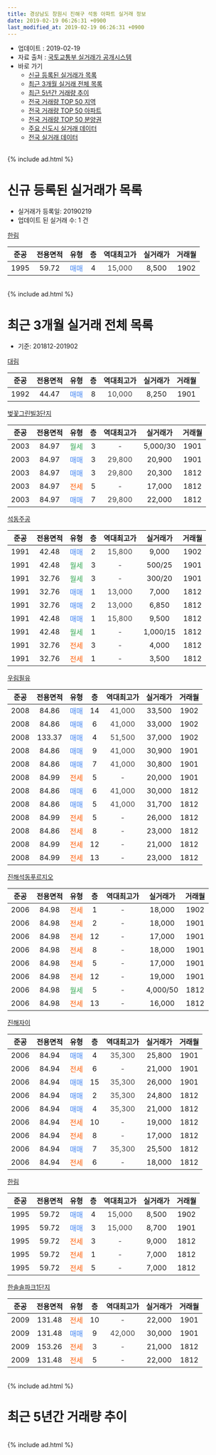 ```yaml
---
title: 경상남도 창원시 진해구 석동 아파트 실거래 정보
date: 2019-02-19 06:26:31 +0900
last_modified_at: 2019-02-19 06:26:31 +0900
---
```


* 업데이트 : 2019-02-19
* 자료 출처 : [국토교통부 실거래가 공개시스템](http://rt.molit.go.kr)
* 바로 가기
    * [신규 등록된 실거래가 목록](#신규-등록된-실거래가-목록)
    * [최근 3개월 실거래 전체 목록](#최근-3개월-실거래-전체-목록)
    * [최근 5년간 거래량 추이](#최근-5년간-거래량-추이)
    * [전국 거래량 TOP 50 지역](https://ayogom.github.io/apt-trade-info/최근-3개월-전국에서-가장-거래가-많이-발생한-지역)
    * [전국 거래량 TOP 50 아파트](https://ayogom.github.io/apt-trade-info/최근-3개월-전국에서-가장-거래가-많이-발생한-아파트)
    * [전국 거래량 TOP 50 분양권](https://ayogom.github.io/apt-trade-info/최근-3개월-전국에서-가장-거래가-많이-발생한-분양권)
    * [주요 신도시 실거래 데이터](https://ayogom.github.io/apt-trade-info/주요-신도시)
    * [전국 실거래 데이터](https://ayogom.github.io/apt-trade-info/전국)
<br>
{% include ad.html %}
<br>

# 신규 등록된 실거래가 목록
* 실거래가 등록일: 20190219
* 업데이트 된 실거래 수: 1 건


[한림](https://search.naver.com/search.naver?query=%EA%B2%BD%EC%83%81%EB%82%A8%EB%8F%84+%EC%B0%BD%EC%9B%90%EC%8B%9C+%EC%A7%84%ED%95%B4%EA%B5%AC+%EC%84%9D%EB%8F%99+%ED%95%9C%EB%A6%BC)

|준공|전용면적|유형|층|역대최고가|실거래가|거래월|
|:---:|:---:|:---:|:---:|:---:|:---:|:---:|
|1995|59.72|<span style="color:#4285f3">매매</span>|4|<span style="color:#444444">15,000</span>|8,500|1902|


<br>
{% include ad.html %}
<br>

# 최근 3개월 실거래 전체 목록
* 기준: 201812-201902


[대림](https://search.naver.com/search.naver?query=%EA%B2%BD%EC%83%81%EB%82%A8%EB%8F%84+%EC%B0%BD%EC%9B%90%EC%8B%9C+%EC%A7%84%ED%95%B4%EA%B5%AC+%EC%84%9D%EB%8F%99+%EB%8C%80%EB%A6%BC)

|준공|전용면적|유형|층|역대최고가|실거래가|거래월|
|:---:|:---:|:---:|:---:|:---:|:---:|:---:|
|1992|44.47|<span style="color:#4285f3">매매</span>|8|<span style="color:#444444">10,000</span>|8,250|1901|

[벚꽃그린빌3단지](https://search.naver.com/search.naver?query=%EA%B2%BD%EC%83%81%EB%82%A8%EB%8F%84+%EC%B0%BD%EC%9B%90%EC%8B%9C+%EC%A7%84%ED%95%B4%EA%B5%AC+%EC%84%9D%EB%8F%99+%EB%B2%9A%EA%BD%83%EA%B7%B8%EB%A6%B0%EB%B9%8C3%EB%8B%A8%EC%A7%80)

|준공|전용면적|유형|층|역대최고가|실거래가|거래월|
|:---:|:---:|:---:|:---:|:---:|:---:|:---:|
|2003|84.97|<span style="color:#34a853">월세</span>|3|<span style="color:#444444">-</span>|5,000/30|1901|
|2003|84.97|<span style="color:#4285f3">매매</span>|3|<span style="color:#444444">29,800</span>|20,900|1901|
|2003|84.97|<span style="color:#4285f3">매매</span>|3|<span style="color:#444444">29,800</span>|20,300|1812|
|2003|84.97|<span style="color:#ff5a00">전세</span>|5|<span style="color:#444444">-</span>|17,000|1812|
|2003|84.97|<span style="color:#4285f3">매매</span>|7|<span style="color:#444444">29,800</span>|22,000|1812|

[석동주공](https://search.naver.com/search.naver?query=%EA%B2%BD%EC%83%81%EB%82%A8%EB%8F%84+%EC%B0%BD%EC%9B%90%EC%8B%9C+%EC%A7%84%ED%95%B4%EA%B5%AC+%EC%84%9D%EB%8F%99+%EC%84%9D%EB%8F%99%EC%A3%BC%EA%B3%B5)

|준공|전용면적|유형|층|역대최고가|실거래가|거래월|
|:---:|:---:|:---:|:---:|:---:|:---:|:---:|
|1991|42.48|<span style="color:#4285f3">매매</span>|2|<span style="color:#444444">15,800</span>|9,000|1902|
|1991|42.48|<span style="color:#34a853">월세</span>|3|<span style="color:#444444">-</span>|500/25|1901|
|1991|32.76|<span style="color:#34a853">월세</span>|3|<span style="color:#444444">-</span>|300/20|1901|
|1991|32.76|<span style="color:#4285f3">매매</span>|1|<span style="color:#444444">13,000</span>|7,000|1812|
|1991|32.76|<span style="color:#4285f3">매매</span>|2|<span style="color:#444444">13,000</span>|6,850|1812|
|1991|42.48|<span style="color:#4285f3">매매</span>|1|<span style="color:#444444">15,800</span>|9,500|1812|
|1991|42.48|<span style="color:#34a853">월세</span>|1|<span style="color:#444444">-</span>|1,000/15|1812|
|1991|32.76|<span style="color:#ff5a00">전세</span>|3|<span style="color:#444444">-</span>|4,000|1812|
|1991|32.76|<span style="color:#ff5a00">전세</span>|1|<span style="color:#444444">-</span>|3,500|1812|

[우림필유](https://search.naver.com/search.naver?query=%EA%B2%BD%EC%83%81%EB%82%A8%EB%8F%84+%EC%B0%BD%EC%9B%90%EC%8B%9C+%EC%A7%84%ED%95%B4%EA%B5%AC+%EC%84%9D%EB%8F%99+%EC%9A%B0%EB%A6%BC%ED%95%84%EC%9C%A0)

|준공|전용면적|유형|층|역대최고가|실거래가|거래월|
|:---:|:---:|:---:|:---:|:---:|:---:|:---:|
|2008|84.86|<span style="color:#4285f3">매매</span>|14|<span style="color:#444444">41,000</span>|33,500|1902|
|2008|84.86|<span style="color:#4285f3">매매</span>|6|<span style="color:#444444">41,000</span>|33,000|1902|
|2008|133.37|<span style="color:#4285f3">매매</span>|4|<span style="color:#444444">51,500</span>|37,000|1902|
|2008|84.86|<span style="color:#4285f3">매매</span>|9|<span style="color:#444444">41,000</span>|30,900|1901|
|2008|84.86|<span style="color:#4285f3">매매</span>|7|<span style="color:#444444">41,000</span>|30,800|1901|
|2008|84.99|<span style="color:#ff5a00">전세</span>|5|<span style="color:#444444">-</span>|20,000|1901|
|2008|84.86|<span style="color:#4285f3">매매</span>|6|<span style="color:#444444">41,000</span>|30,000|1812|
|2008|84.86|<span style="color:#4285f3">매매</span>|5|<span style="color:#444444">41,000</span>|31,700|1812|
|2008|84.99|<span style="color:#ff5a00">전세</span>|5|<span style="color:#444444">-</span>|26,000|1812|
|2008|84.86|<span style="color:#ff5a00">전세</span>|8|<span style="color:#444444">-</span>|23,000|1812|
|2008|84.99|<span style="color:#ff5a00">전세</span>|12|<span style="color:#444444">-</span>|21,000|1812|
|2008|84.99|<span style="color:#ff5a00">전세</span>|13|<span style="color:#444444">-</span>|23,000|1812|

[진해석동푸르지오](https://search.naver.com/search.naver?query=%EA%B2%BD%EC%83%81%EB%82%A8%EB%8F%84+%EC%B0%BD%EC%9B%90%EC%8B%9C+%EC%A7%84%ED%95%B4%EA%B5%AC+%EC%84%9D%EB%8F%99+%EC%A7%84%ED%95%B4%EC%84%9D%EB%8F%99%ED%91%B8%EB%A5%B4%EC%A7%80%EC%98%A4)

|준공|전용면적|유형|층|역대최고가|실거래가|거래월|
|:---:|:---:|:---:|:---:|:---:|:---:|:---:|
|2006|84.98|<span style="color:#ff5a00">전세</span>|1|<span style="color:#444444">-</span>|18,000|1902|
|2006|84.98|<span style="color:#ff5a00">전세</span>|2|<span style="color:#444444">-</span>|18,000|1901|
|2006|84.98|<span style="color:#ff5a00">전세</span>|12|<span style="color:#444444">-</span>|17,000|1901|
|2006|84.98|<span style="color:#ff5a00">전세</span>|8|<span style="color:#444444">-</span>|18,000|1901|
|2006|84.98|<span style="color:#ff5a00">전세</span>|5|<span style="color:#444444">-</span>|17,000|1901|
|2006|84.98|<span style="color:#ff5a00">전세</span>|12|<span style="color:#444444">-</span>|19,000|1901|
|2006|84.98|<span style="color:#34a853">월세</span>|5|<span style="color:#444444">-</span>|4,000/50|1812|
|2006|84.98|<span style="color:#ff5a00">전세</span>|13|<span style="color:#444444">-</span>|16,000|1812|

[진해자이](https://search.naver.com/search.naver?query=%EA%B2%BD%EC%83%81%EB%82%A8%EB%8F%84+%EC%B0%BD%EC%9B%90%EC%8B%9C+%EC%A7%84%ED%95%B4%EA%B5%AC+%EC%84%9D%EB%8F%99+%EC%A7%84%ED%95%B4%EC%9E%90%EC%9D%B4)

|준공|전용면적|유형|층|역대최고가|실거래가|거래월|
|:---:|:---:|:---:|:---:|:---:|:---:|:---:|
|2006|84.94|<span style="color:#4285f3">매매</span>|4|<span style="color:#444444">35,300</span>|25,800|1901|
|2006|84.94|<span style="color:#ff5a00">전세</span>|6|<span style="color:#444444">-</span>|21,000|1901|
|2006|84.94|<span style="color:#4285f3">매매</span>|15|<span style="color:#444444">35,300</span>|26,000|1901|
|2006|84.94|<span style="color:#4285f3">매매</span>|2|<span style="color:#444444">35,300</span>|24,800|1812|
|2006|84.94|<span style="color:#4285f3">매매</span>|4|<span style="color:#444444">35,300</span>|21,000|1812|
|2006|84.94|<span style="color:#ff5a00">전세</span>|10|<span style="color:#444444">-</span>|19,000|1812|
|2006|84.94|<span style="color:#ff5a00">전세</span>|8|<span style="color:#444444">-</span>|17,000|1812|
|2006|84.94|<span style="color:#4285f3">매매</span>|7|<span style="color:#444444">35,300</span>|25,500|1812|
|2006|84.94|<span style="color:#ff5a00">전세</span>|6|<span style="color:#444444">-</span>|18,000|1812|


<script async src="//pagead2.googlesyndication.com/pagead/js/adsbygoogle.js"></script>
<!-- 기본 -->
<ins class="adsbygoogle"
     style="display:block"
     data-ad-client="ca-pub-2446590836940007"
     data-ad-slot="1659523306"
     data-ad-format="auto"
     data-full-width-responsive="true"></ins>
<script>
(adsbygoogle = window.adsbygoogle || []).push({});
</script>


[한림](https://search.naver.com/search.naver?query=%EA%B2%BD%EC%83%81%EB%82%A8%EB%8F%84+%EC%B0%BD%EC%9B%90%EC%8B%9C+%EC%A7%84%ED%95%B4%EA%B5%AC+%EC%84%9D%EB%8F%99+%ED%95%9C%EB%A6%BC)

|준공|전용면적|유형|층|역대최고가|실거래가|거래월|
|:---:|:---:|:---:|:---:|:---:|:---:|:---:|
|1995|59.72|<span style="color:#4285f3">매매</span>|4|<span style="color:#444444">15,000</span>|8,500|1902|
|1995|59.72|<span style="color:#4285f3">매매</span>|3|<span style="color:#444444">15,000</span>|8,700|1901|
|1995|59.72|<span style="color:#ff5a00">전세</span>|3|<span style="color:#444444">-</span>|9,000|1812|
|1995|59.72|<span style="color:#ff5a00">전세</span>|1|<span style="color:#444444">-</span>|7,000|1812|
|1995|59.72|<span style="color:#ff5a00">전세</span>|5|<span style="color:#444444">-</span>|7,000|1812|

[한솔솔파크1단지](https://search.naver.com/search.naver?query=%EA%B2%BD%EC%83%81%EB%82%A8%EB%8F%84+%EC%B0%BD%EC%9B%90%EC%8B%9C+%EC%A7%84%ED%95%B4%EA%B5%AC+%EC%84%9D%EB%8F%99+%ED%95%9C%EC%86%94%EC%86%94%ED%8C%8C%ED%81%AC1%EB%8B%A8%EC%A7%80)

|준공|전용면적|유형|층|역대최고가|실거래가|거래월|
|:---:|:---:|:---:|:---:|:---:|:---:|:---:|
|2009|131.48|<span style="color:#ff5a00">전세</span>|10|<span style="color:#444444">-</span>|22,000|1901|
|2009|131.48|<span style="color:#4285f3">매매</span>|9|<span style="color:#444444">42,000</span>|30,000|1901|
|2009|153.26|<span style="color:#ff5a00">전세</span>|3|<span style="color:#444444">-</span>|21,000|1812|
|2009|131.48|<span style="color:#ff5a00">전세</span>|5|<span style="color:#444444">-</span>|22,000|1812|


<br>
{% include ad.html %}
<br>

# 최근 5년간 거래량 추이


<div style="width:100%;">
    <canvas id="deal_progress" height="200"></canvas>
</div>

<script>
new Chart(document.getElementById("deal_progress"), {
    type: 'line',
    data: {
        labels: ['201402','201403','201404','201405','201406','201407','201408','201409','201410','201411','201412','201501','201502','201503','201504','201505','201506','201507','201508','201509','201510','201511','201512','201601','201602','201603','201604','201605','201606','201607','201608','201609','201610','201611','201612','201701','201702','201703','201704','201705','201706','201707','201708','201709','201710','201711','201712','201801','201802','201803','201804','201805','201806','201807','201808','201809','201810','201811','201812','201901','201902'],
        datasets: [{
            label: '매매',
            pointRadius: 1,
            data: [32, 37, 35, 39, 28, 24, 32, 39, 53, 31, 27, 30, 27, 33, 44, 35, 24, 28, 12, 23, 23, 11, 12, 10, 10, 21, 19, 16, 10, 18, 16, 19, 14, 21, 12, 15, 12, 9, 14, 8, 16, 10, 6, 10, 15, 14, 9, 10, 7, 11, 9, 12, 13, 11, 12, 4, 14, 9, 10, 8, 5],
            borderColor: "rgba(255, 201, 14, 1)",
            backgroundColor: "rgba(255, 201, 14, 0.5)",
            fill: false,
            lineTension: 0
        },{
            label: '전월세',
            pointRadius: 1,
            data: [16, 31, 16, 21, 18, 15, 16, 21, 27, 20, 22, 21, 17, 26, 20, 22, 23, 14, 9, 16, 19, 13, 18, 11, 15, 13, 18, 9, 14, 16, 20, 9, 15, 14, 22, 21, 17, 15, 17, 5, 18, 9, 14, 19, 15, 17, 13, 19, 11, 25, 16, 16, 19, 6, 14, 17, 12, 10, 18, 11, 1],
            borderColor: "rgba(0, 141, 185, 1)",
            backgroundColor: "rgba(0, 141, 185, 0.5)",
            fill: false,
            lineTension: 0
        }
        ]
    },
    options: {
        responsive: true,
        title: {
            display: false
        },
        tooltips: {
            mode: 'index',
            intersect: false
        },
        hover: {
            mode: 'nearest',
            intersect: true
        },
        scales: {
            xAxes: [{
                display: true,
                scaleLabel: {
                    display: true,
                    labelString: '년/월'
                }
            }],
            yAxes: [{
                display: true,
                ticks: {
                    suggestedMin: 0,
                },
                scaleLabel: {
                    display: true,
                    labelString: '실거래 수'
                }
            }]
        }
    }
});

</script>


<br>
{% include ad.html %}
<br>

